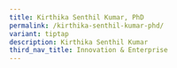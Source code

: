 ```yaml
---
title: Kirthika Senthil Kumar, PhD
permalink: /kirthika-senthil-kumar-phd/
variant: tiptap
description: Kirthika Senthil Kumar
third_nav_title: Innovation & Enterprise
---
```


